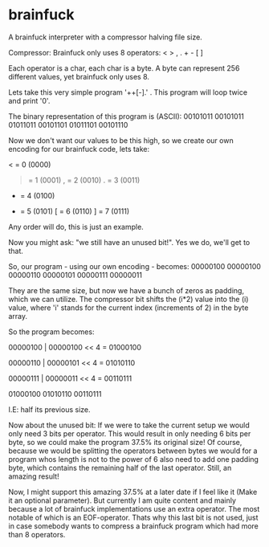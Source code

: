 # brainfuck
A brainfuck interpreter with a compressor halving file size.

Compressor:
Brainfuck only uses 8 operators:
< > , . + - [ ]

Each operator is a char, each char is a byte.
A byte can represent 256 different values, yet brainfuck only uses 8.

Lets take this very simple program '++[-].' .
This program will loop twice and print '0'.

The binary representation of this program is (ASCII):
00101011 00101011 01011011 00101101 01011101 00101110

Now we don't want our values to be this high, so we create our own encoding for our brainfuck code, lets take:

< = 0 (0000)
> = 1 (0001)
, = 2 (0010)
. = 3 (0011)
+ = 4 (0100)
- = 5 (0101)
[ = 6 (0110)
] = 7 (0111)

Any order will do, this is just an example.

Now you might ask: "we still have an unused bit!".
Yes we do, we'll get to that.

So, our program - using our own encoding - becomes:
00000100 00000100 00000110 00000101 00000111 00000011

They are the same size, but now we have a bunch of zeros as padding, which we can utilize.
The compressor bit shifts the (i*2) value into the (i) value, where 'i' stands for the current index (increments of 2) in the byte array.

So the program becomes:

00000100 | 00000100 << 4 = 01000100

00000110 | 00000101 << 4 = 01010110

00000111 | 00000011 << 4 = 00110111

01000100 01010110 00110111

I.E: half its previous size.

Now about the unused bit:
If we were to take the current setup we would only need 3 bits per operator.
This would result in only needing 6 bits per byte, so we could make the program 37.5% its original size!
Of course, because we would be splitting the operators between bytes we would for a program whos length is not to the power of 6 also need to add one padding byte, which contains the remaining half of the last operator.
Still, an amazing result!

Now, I might support this amazing 37.5% at a later date if I feel like it (Make it an optional parameter).
But currently I am quite content and mainly because a lot of brainfuck implementations use an extra operator.
The most notable of which is an EOF-operator.
Thats why this last bit is not used, just in case somebody wants to compress a brainfuck program which had more than 8 operators.

